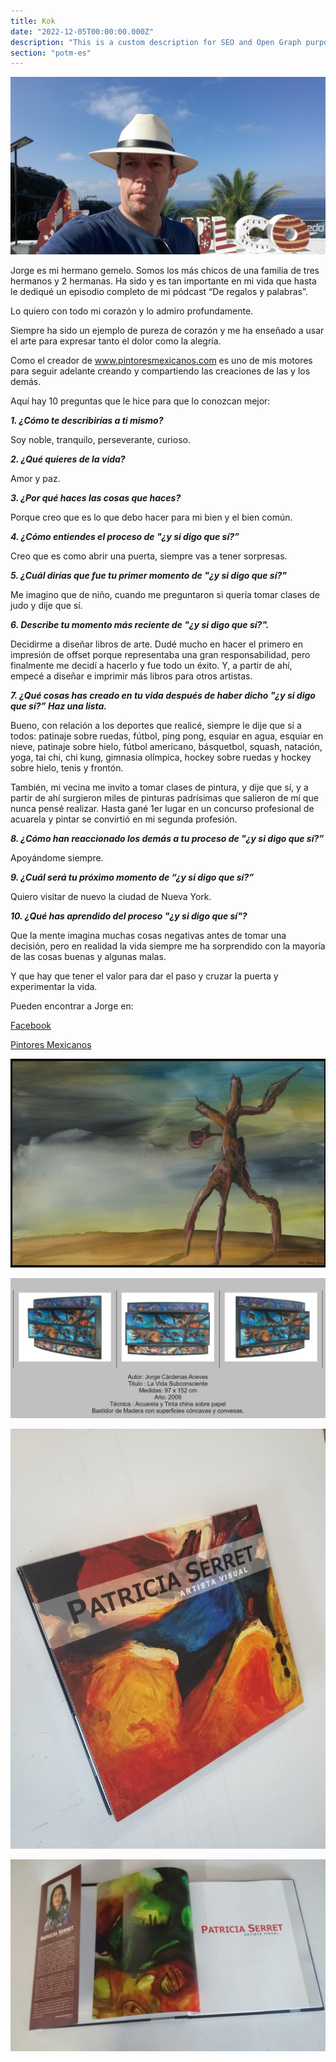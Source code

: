```yaml
---
title: Kok
date: "2022-12-05T00:00:00.000Z"
description: "This is a custom description for SEO and Open Graph purposes, rather than the default generated excerpt. Simply add a description field to the frontmatter."
section: "potm-es"
---
```


![Kok](../images/dec22-1.jpg)

Jorge es mi hermano gemelo. Somos los más chicos de una familia de tres hermanos y 2 hermanas. Ha sido y es tan importante en mi vida que hasta le dediqué un episodio completo de mi pódcast “De regalos y palabras”.

Lo quiero con todo mi corazón y lo admiro profundamente.

Siempre ha sido un ejemplo de pureza de corazón y me ha enseñado a usar el arte para expresar tanto el dolor como la alegría.

Como el creador de www.pintoresmexicanos.com es uno de mis motores para seguir adelante creando y compartiendo las creaciones de las y los demás.

Aquí hay 10 preguntas que le hice para que lo conozcan mejor:

***1. ¿Cómo te describirías a ti mismo?***

Soy noble, tranquilo, perseverante, curioso.

***2. ¿Qué quieres de la vida?***

Amor y paz.

***3. ¿Por qué haces las cosas que haces?***

Porque creo que es lo que debo hacer para mi bien y el bien común.

***4. ¿Cómo entiendes el proceso de "¿y si digo que sí?”***

Creo que es como abrir una puerta, siempre vas a tener sorpresas.

***5. ¿Cuál dirías que fue tu primer momento de "¿y si digo que sí?"***

Me imagino que de niño, cuando me preguntaron si quería tomar clases de judo y dije que sí.

***6. Describe tu momento más reciente de "¿y si digo que sí?".***

Decidirme a diseñar libros de arte. Dudé mucho en hacer el primero en impresión de offset porque representaba una gran responsabilidad, pero finalmente me decidí a hacerlo y fue todo un éxito. Y, a partir de ahí, empecé a diseñar e imprimir más libros para otros artistas.

***7. ¿Qué cosas has creado en tu vida después de haber dicho "¿y si digo que sí?” Haz una lista.***

Bueno, con relación a los deportes que realicé, siempre le dije que sí a todos: patinaje sobre ruedas, fútbol, ping pong, esquiar en agua, esquiar en nieve, patinaje sobre hielo, fútbol americano, básquetbol, squash, natación, yoga, tai chi, chi kung, gimnasia olímpica, hockey sobre ruedas y hockey sobre hielo, tenis y frontón.

También, mi vecina me invito a tomar clases de pintura, y dije que sí, y a partir de ahí surgieron miles de pinturas padrísimas que salieron de mí que nunca pensé realizar. Hasta gané 1er lugar en un concurso profesional de acuarela y pintar se convirtió en mi segunda profesión.

***8. ¿Cómo han reaccionado los demás a tu proceso de "¿y si digo que sí?”***

Apoyándome siempre.

***9. ¿Cuál será tu próximo momento de “¿y si digo que sí?”***

Quiero visitar de nuevo la ciudad de Nueva York.

***10. ¿Qué has aprendido del proceso "¿y si digo que sí"?***

Que la mente imagina muchas cosas negativas antes de tomar una decisión, pero en realidad la vida siempre me ha sorprendido con la mayoría de las cosas buenas y algunas malas.

Y que hay que tener el valor para dar el paso y cruzar la puerta y experimentar la vida.

Pueden encontrar a Jorge en:

[Facebook](https://www.facebook.com/jorge.cardenas.aceves)

[Pintores Mexicanos](https://www.pintoresmexicanos.com/jorgec/)

![Kok](../images/dec22-2.jpg)

![Kok](../images/dec22-3.jpg)

![Kok](../images/dec22-4.jpg)

![Kok](../images/dec22-5.jpg)
